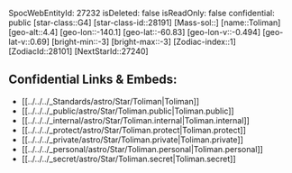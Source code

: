﻿---
location:
- -60.83
- 140.1
- 4.4
tags:
- astro/Star
type: Star
---

SpocWebEntityId: 27232
isDeleted: false
isReadOnly: false
confidential: public
[star-class::G4]
[star-class-id::28191]
[Mass-sol::]
[name::Toliman]
[geo-alt::4.4]
[geo-lon::-140.1]
[geo-lat::-60.83]
[geo-lon-v::-0.494]
[geo-lat-v::0.69]
[bright-min::-3]
[bright-max::-3]
[Zodiac-index::1]
[ZodiacId::28101]
[NextStarId::27240]



## Confidential Links & Embeds: 
- [[../../../_Standards/astro/Star/Toliman|Toliman]] 
- [[../../../_public/astro/Star/Toliman.public|Toliman.public]] 
- [[../../../_internal/astro/Star/Toliman.internal|Toliman.internal]] 
- [[../../../_protect/astro/Star/Toliman.protect|Toliman.protect]] 
- [[../../../_private/astro/Star/Toliman.private|Toliman.private]] 
- [[../../../_personal/astro/Star/Toliman.personal|Toliman.personal]] 
- [[../../../_secret/astro/Star/Toliman.secret|Toliman.secret]] 

